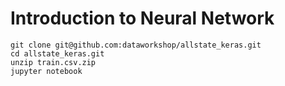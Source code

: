 # Introduction to Neural Network

```
git clone git@github.com:dataworkshop/allstate_keras.git
cd allstate_keras.git
unzip train.csv.zip
jupyter notebook
```
